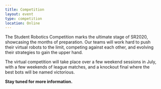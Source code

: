 ```yaml
---
title: Competition
layout: event
type: competition
location: Online
---
```


The Student Robotics Competition marks the ultimate stage of SR2020, showcasing the months of preparation. Our teams will work hard to push their virtual robots to the limit, competing against each other, and evolving their strategies to gain the upper hand.

The virtual competition will take place over a few weekend sessions in July, with a few weekends of league matches, and a knockout final where the best bots will be named victorious.

**Stay tuned for more information.**
